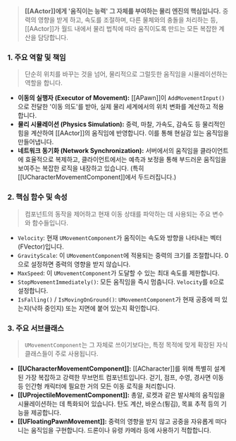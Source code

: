 > **[[AActor]]에게 '움직이는 능력' 그 자체를 부여하는 물리 엔진의 핵심입니다.** 중력의 영향을 받게 하고, 속도를 조절하며, 다른 물체와의 충돌을 처리하는 등, [[AActor]]가 월드 내에서 물리 법칙에 따라 움직이도록 만드는 모든 복잡한 계산을 담당합니다.

### **1. 주요 역할 및 책임**
> 단순히 위치를 바꾸는 것을 넘어, 물리적으로 그럴듯한 움직임을 시뮬레이션하는 역할을 합니다.
* **이동의 실행자 (Executor of Movement):**
	[[APawn]]이 `AddMovementInput()`으로 전달한 '이동 의도'를 받아, 실제 물리 세계에서의 위치 변화를 계산하고 적용합니다.
* **물리 시뮬레이션 (Physics Simulation):**
	중력, 마찰, 가속도, 감속도 등 물리적인 힘을 계산하여 [[AActor]]의 움직임에 반영합니다. 이를 통해 현실감 있는 움직임을 만들어냅니다.
* **네트워크 동기화 (Network Synchronization):**
	서버에서의 움직임을 클라이언트에 효율적으로 복제하고, 클라이언트에서는 예측과 보정을 통해 부드러운 움직임을 보여주는 복잡한 로직을 내장하고 있습니다. (특히 [[UCharacterMovementComponent]]에서 두드러집니다.)

### **2. 핵심 함수 및 속성**
> 컴포넌트의 동작을 제어하고 현재 이동 상태를 파악하는 데 사용되는 주요 변수와 함수들입니다.
* `Velocity`:
	현재 `UMovementComponent`가 움직이는 속도와 방향을 나타내는 벡터(FVector)입니다.
* `GravityScale`:
	이 `UMovementComponent`에 적용되는 중력의 크기를 조절합니다. 0으로 설정하면 중력의 영향을 받지 않습니다.
* `MaxSpeed`:
	이 `UMovementComponent`가 도달할 수 있는 최대 속도를 제한합니다.
* `StopMovementImmediately()`:
	모든 움직임을 즉시 멈춥니다. `Velocity`를 `0`으로 설정합니다.
* `IsFalling()` / `IsMovingOnGround()`:
	`UMovementComponent`가 현재 공중에 떠 있는지(낙하 중인지) 또는 지면에 붙어 있는지 확인합니다.

### **3. 주요 서브클래스**
> `UMovementComponent`는 그 자체로 쓰이기보다는, 특정 목적에 맞게 확장된 자식 클래스들이 주로 사용됩니다.
* **[[UCharacterMovementComponent]]:**
	[[ACharacter]]를 위해 특별히 설계된 가장 복잡하고 강력한 무브먼트 컴포넌트입니다. 걷기, 점프, 수영, 경사면 이동 등 인간형 캐릭터에 필요한 거의 모든 이동 로직을 처리합니다.
* **[[UProjectileMovementComponent]]:**
	총알, 로켓과 같은 발사체의 움직임을 시뮬레이션하는 데 특화되어 있습니다. 탄도 계산, 바운스(튕김), 목표 추적 등의 기능을 제공합니다.
* **[[UFloatingPawnMovement]]:**
	중력의 영향을 받지 않고 공중을 자유롭게 떠다니는 움직임을 구현합니다. 드론이나 유령 카메라 등에 사용하기 적합합니다.